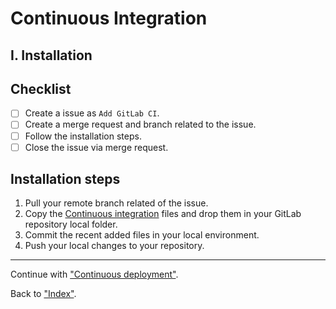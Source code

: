 # Continuous Integration

## I. Installation

## Checklist

- [ ] Create a issue as `Add GitLab CI`.
- [ ] Create a merge request and branch related to the issue.
- [ ] Follow the installation steps.
- [ ] Close  the issue via merge request.

## Installation steps

1.	Pull your remote branch related of the issue.
2.  Copy the [Continuous integration](../../scripts/continuous-integration) files and drop them in your GitLab repository local folder.
3.	Commit the recent added files in your local environment.
4.	Push your local changes to your repository.

<hr>

Continue with ["Continuous deployment"](../continuous-deployment/introduction.md "Continuous deployment").

Back to ["Index"](../../README.md "Index").